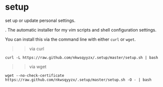 setup
=====

set up or update personal settings.


. The automatic installer for my vim scripts and shell configuration settings.

You can install this via the command line with either `curl` or `wget`.

>> via curl

`curl -L https://raw.github.com/nkwsqyyzx/.setup/master/setup.sh | bash`

>> via wget

`wget --no-check-certificate https://raw.github.com/nkwsqyyzx/.setup/master/setup.sh -O - | bash`
